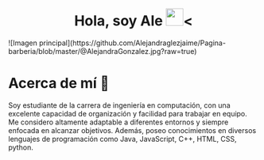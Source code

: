 <div align="center">
<h1 align="center">Hola, soy Ale <img src="https://media.giphy.com/media/hvRJCLFzcasrR4ia7z/giphy.gif" width="35">< </h1> 
</div>
![Imagen principal](https://github.com/Alejandraglezjaime/Pagina-barberia/blob/master/@AlejandraGonzalez.jpg?raw=true)

# Acerca de mí 👀
Soy estudiante de la carrera de ingeniería en computación, con una excelente capacidad de organización y facilidad para trabajar en equipo. Me considero altamente adaptable a diferentes entornos y siempre enfocada en alcanzar objetivos. Además, poseo conocimientos en diversos lenguajes de programación como Java, JavaScript, C++, HTML, CSS, python. 

<!--
**Alejandraglezjaime/Alejandraglezjaime** is a ✨ _special_ ✨ repository because its `README.md` (this file) appears on your GitHub profile.

Here are some ideas to get you started:

- 🔭 I’m currently working on ...
- 🌱 I’m currently learning ...
- 👯 I’m looking to collaborate on ...
- 🤔 I’m looking for help with ...
- 💬 Ask me about ...
- 📫 How to reach me: ...
- 😄 Pronouns: ...
- ⚡ Fun fact: ...
-->
